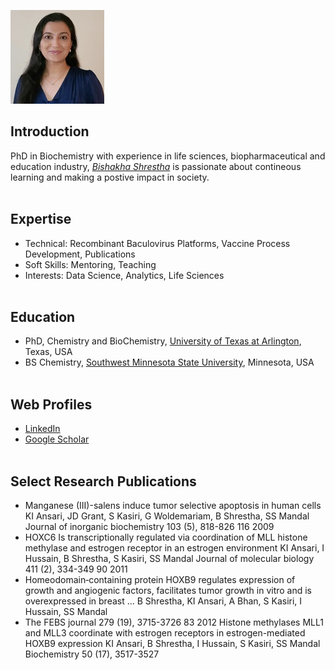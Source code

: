 ![Potrait](bishakha-shrestha.jpg)

## Introduction         
PhD in Biochemistry with experience in life sciences, biopharmaceutical and education industry, *[Bishakha Shrestha](https://www.bishakhashrestha.com/)* is passionate about contineous learning and making a postive impact in society. 
\
&nbsp;

## Expertise
- Technical: Recombinant Baculovirus Platforms, Vaccine Process Development, Publications
- Soft Skills: Mentoring, Teaching
- Interests: Data Science, Analytics, Life Sciences
\
&nbsp;

## Education
- PhD, Chemistry and BioChemistry, [University of Texas at Arlington](https://www.uta.edu/), Texas, USA
- BS Chemistry, [Southwest Minnesota State University](https://www.smsu.edu/), Minnesota, USA
\
&nbsp;

## Web Profiles
- [LinkedIn](https://www.linkedin.com/in/bishakha-shrestha/)
- [Google Scholar](https://scholar.google.com/citations?user=fPymrTQAAAAJ&hl=en&oi=ao)
\
&nbsp;

## Select Research Publications

- Manganese (III)-salens induce tumor selective apoptosis in human cells
KI Ansari, JD Grant, S Kasiri, G Woldemariam, B Shrestha, SS Mandal
Journal of inorganic biochemistry 103 (5), 818-826	116	2009
- HOXC6 Is transcriptionally regulated via coordination of MLL histone methylase and estrogen receptor in an estrogen environment
KI Ansari, I Hussain, B Shrestha, S Kasiri, SS Mandal
Journal of molecular biology 411 (2), 334-349	90	2011
- Homeodomain‐containing protein HOXB9 regulates expression of growth and angiogenic factors, facilitates tumor growth in vitro and is overexpressed in breast …
B Shrestha, KI Ansari, A Bhan, S Kasiri, I Hussain, SS Mandal
- The FEBS journal 279 (19), 3715-3726	83	2012
Histone methylases MLL1 and MLL3 coordinate with estrogen receptors in estrogen-mediated HOXB9 expression
KI Ansari, B Shrestha, I Hussain, S Kasiri, SS Mandal
Biochemistry 50 (17), 3517-3527
\
&nbsp;
